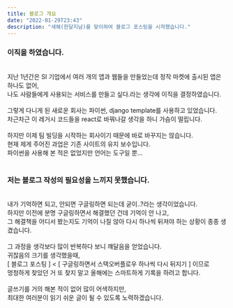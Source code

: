 ```yaml
---
title: 블로그 개요
date: "2022-01-29T23:43"
description: "새해(한달지남)를 맞이하여 블로그 포스팅을 시작했습니다."
---
```


### 이직을 하였습니다.<br>

<br>
지난 1년간은 SI 기업에서 여러 개의 앱과 웹들을 만들었는데 정작 마켓에 출시된 앱은 하나도 없어,<br>
나도 사람들에게 사용되는 서비스를 만들고 싶다.라는 생각에 이직을 결정하였습니다.<br>
<br>
그렇게 다니게 된 새로운 회사는 파이썬, django template를 사용하고 있었습니다.<br>
차근차근 이 레거시 코드들을 react로 바꿔나갈 생각을 하니 가슴이 떨립니다.<br>
<br>
하지만 이제 팀 빌딩을 시작하는 회사이기 때문에 바로 바꾸지는 않습니다.<br>
현재 제게 주어진 과업은 기존 사이트의 유지 보수입니다.<br>
파이썬을 사용해 본 적은 없었지만 언어는 도구일 뿐...<br>
<br>

### 저는 블로그 작성의 필요성을 느끼지 못했습니다.<br>

<br>
내가 기억하면 되고, 안되면 구글링하면 되는데 굳이..?라는 생각이었습니다.<br>
하지만 이전에 분명 구글링하면서 해결했던 건데 기억이 안 나고, <br>그 해결책을 어디서 봤는지도 기억이 나질 않아 다시 하나씩 뒤져야 하는 상황이 종종 생겼습니다.<br>
<br>
그 과정을 생각보다 많이 반복하다 보니 꺠달음을 얻었습니다.<br>
귀찮음의 크기를 생각했을때,<br>
[ 블로그 포스팅 ] < [ 구글링하면서 스택오버플로우 하나씩 다시 뒤지기 ] 이므로<br>
멍청하게 찾았던 거 또 찾지 말고 올해에는 스마트하게 기록을 하려고 합니다.<br>
<br>
글쓰기를 거의 해본 적이 없어 많이 어색하지만,<br>
최대한 여러분이 읽기 쉬운 글이 될 수 있도록 노력하겠습니다.
